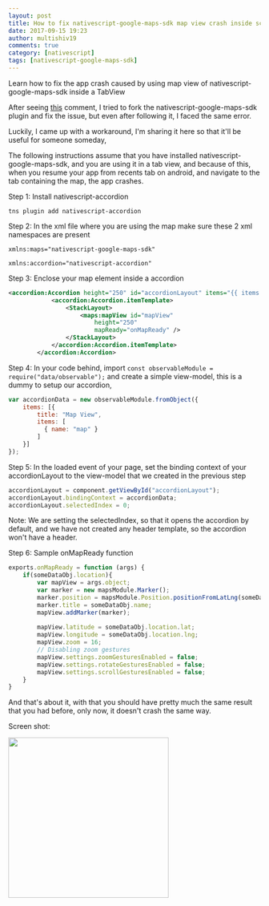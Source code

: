 ```yaml
---
layout: post
title: How to fix nativescript-google-maps-sdk map view crash inside scroll view
date: 2017-09-15 19:23
author: multishiv19
comments: true
category: [nativescript]
tags: [nativescript-google-maps-sdk]
---
```


Learn how to fix the app crash caused by using map view of nativescript-google-maps-sdk inside a TabView

After seeing <a href="https://github.com/NativeScript/NativeScript/issues/3960#issuecomment-324662048" target="_blank">this</a> comment, I tried to fork the nativescript-google-maps-sdk plugin and fix the issue, but even after following it, I faced the same error.

Luckily, I came up with a workaround, I'm sharing it here so that it'll be useful for someone someday,

The following instructions assume that you have installed nativescript-google-maps-sdk,
and you are using it in a tab view, and because of this, when you resume your app from recents tab on android, and navigate to the tab containing the map, the app crashes.

Step 1: Install nativescript-accordion

`tns plugin add nativescript-accordion`

Step 2: In the xml file where you are using the map make sure these 2 xml namespaces are present

`xmlns:maps="nativescript-google-maps-sdk"`

`xmlns:accordion="nativescript-accordion"`

Step 3: Enclose your map element inside a accordion

```xml
<accordion:Accordion height="250" id="accordionLayout" items="{{ items }}">
            <accordion:Accordion.itemTemplate>
                <StackLayout>
                    <maps:mapView id="mapView"
                        height="250"
                        mapReady="onMapReady" />
                </StackLayout>
            </accordion:Accordion.itemTemplate>
        </accordion:Accordion>
```

Step 4: In your code behind, import `const observableModule = require("data/observable");`
and create a simple view-model, this is a dummy to setup our accordion,

```javascript
var accordionData = new observableModule.fromObject({
    items: [{
        title: "Map View",
        items: [
          { name: "map" }
        ]
    }]
});
```

Step 5: In the loaded event of your page, set the binding context of your accordionLayout to the view-model that we created in the previous step

```javascript
accordionLayout = component.getViewById("accordionLayout");
accordionLayout.bindingContext = accordionData;
accordionLayout.selectedIndex = 0;
```
Note: We are setting the selectedIndex, so that it opens the accordion by default, and we have not created any header template, so the accordion won't have a header.

Step 6: Sample onMapReady function

```javascript
exports.onMapReady = function (args) {
    if(someDataObj.location){
        var mapView = args.object;
        var marker = new mapsModule.Marker();
        marker.position = mapsModule.Position.positionFromLatLng(someDataObj.location.lat, someDataObj.location.lng);
        marker.title = someDataObj.name;
        mapView.addMarker(marker);
        
        mapView.latitude = someDataObj.location.lat;
        mapView.longitude = someDataObj.location.lng;
        mapView.zoom = 16;
        // Disabling zoom gestures
        mapView.settings.zoomGesturesEnabled = false;
        mapView.settings.rotateGesturesEnabled = false;
        mapView.settings.scrollGesturesEnabled = false;
    }
}
```

And that's about it, with that you should have pretty much the same result that you had before,
only now, it doesn't crash the same way.

Screen shot: 

<img src="https://user-images.githubusercontent.com/9407019/30485183-47c8926c-9a4a-11e7-9480-e6848f0cebfd.jpeg" height="320" >

